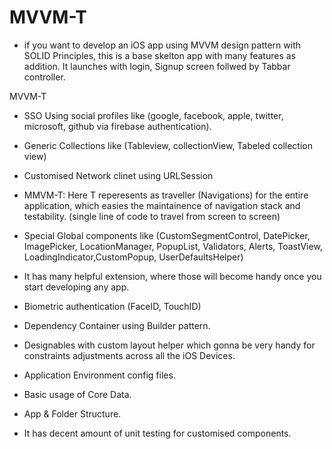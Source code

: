 # MVVM-T

* if you want to develop an iOS app using MVVM design pattern with SOLID Principles, this is a base skelton app with many features as addition. It launches with login, Signup screen follwed by Tabbar controller.

MVVM-T

* SSO Using social profiles like (google, facebook, apple, twitter, microsoft, github via  firebase authentication).

* Generic Collections like (Tableview, collectionView, Tabeled collection view)

* Customised Network clinet using URLSession

* MMVM-T: Here T reperesents as traveller (Navigations) for the entire application, which easies the maintainence of navigation stack and testability. (single line of code to travel from screen to screen)

* Special Global components like (CustomSegmentControl, DatePicker, ImagePicker, LocationManager, PopupList, Validators, Alerts, ToastView, LoadingIndicator,CustomPopup, UserDefaultsHelper)

* It has many helpful extension, where those will become handy once you start developing any app.

* Biometric authentication (FaceID, TouchID)

* Dependency Container using Builder pattern.

* Designables with custom layout helper which gonna be very handy for constraints adjustments across all the iOS Devices.

* Application Environment config files.

* Basic usage of Core Data.

* App & Folder Structure.

* It has decent amount of unit testing for customised components.








